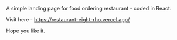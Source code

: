 A simple landing page for food ordering restaurant - coded in React.

Visit here - https://restaurant-eight-rho.vercel.app/

Hope you like it.
